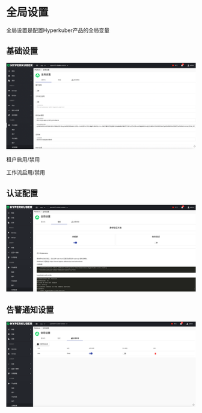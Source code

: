 # 全局设置

全局设置是配置Hyperkuber产品的全局变量

## 基础设置
![Minion](../../../assets/images/platform/settings-info1.jpg)

租户启用/禁用

工作流启用/禁用


## 认证配置
![Minion](../../../assets/images/platform/settings-info2.jpg)

## 告警通知设置
![Minion](../../../assets/images/platform/settings-info3.jpg)